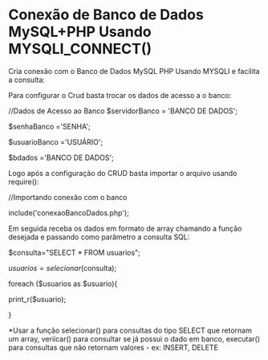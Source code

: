# Conexão de Banco de Dados MySQL+PHP Usando MYSQLI_CONNECT()
Cria conexão com o Banco de Dados MySQL PHP Usando MYSQLI e facilita a consulta:


Para configurar o Crud basta trocar os dados de acesso a o banco:

//Dados de Acesso ao Banco
$servidorBanco = 'BANCO DE DADOS';

$senhaBanco ='SENHA';

$usuarioBanco ='USUÁRIO';

$bdados ='BANCO DE DADOS';


Logo após a configuração do CRUD basta importar o arquivo usando require():

//Importando conexão com o banco

include('conexaoBancoDados.php');


Em seguida receba os dados em formato de array chamando a função desejada e passando como parâmetro a consulta SQL:

$consulta="SELECT * FROM usuarios";

$usuarios = selecionar($consulta);

foreach ($usuarios as $usuario){

 print_r($usuario);
 
}


*Usar a função selecionar() para consultas do tipo SELECT que retornam um array, veriicar() para consultar se já possui o dado em banco, executar() para consultas que não retornam valores - ex: INSERT, DELETE
